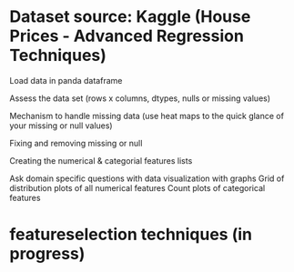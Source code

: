 # Dataset source: Kaggle (House Prices - Advanced Regression Techniques)

 Load data in panda dataframe

 Assess the data set (rows x columns, dtypes, nulls or missing values)
 
 Mechanism to handle missing data  (use heat maps to the quick glance of your missing or null values)

 Fixing and removing missing or null 
 
 Creating the numerical & categorial features lists

 Ask domain specific questions with data visualization with graphs
  Grid of distribution plots of all numerical features
  Count plots of categorical features
  


 # featureselection techniques (in progress)




